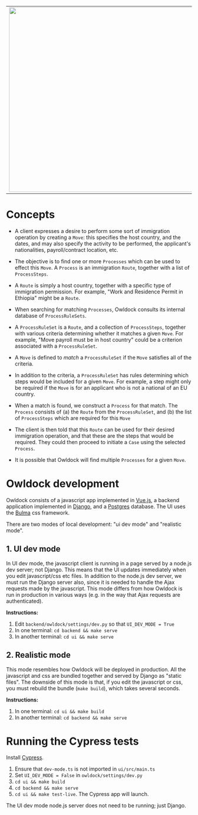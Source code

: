 <table>
  <tr>
    <td>
      <img width="500px" src="https://render.fineartamerica.com/images/rendered/default/greeting-card/images/artworkimages/medium/2/northern-hawk-owl-hunting-peter-stahl.jpg"></img>
    </td>
    <td>
      <img width="400px" src="https://www.nmc.edu/news/2013/03/hawkowl.png"></img>
    </td>
  </tr>
</table>

# Concepts

- A client expresses a desire to perform some sort of immigration operation by creating a `Move`: this specifies the host country, and the dates, and may also specify the activity to be performed, the applicant's nationalities, payroll/contract location, etc.

- The objective is to find one or more `Processes` which can be used to effect this `Move`.
  A `Process` is an immigration `Route`, together with a list of `ProcessSteps`.

- A `Route` is simply a host country, together with a specific type of immigration permission.
  For example, "Work and Residence Permit in Ethiopia" might be a `Route`.

- When searching for matching `Processes`, Owldock consults its internal database of `ProcessRuleSets`.

- A `ProcessRuleSet` is a `Route`, and a collection of `ProcessSteps`, together with various criteria determining whether it matches a given `Move`.
  For example, "Move payroll must be in host country" could be a criterion associated with a `ProcessRuleSet`.

- A `Move` is defined to _match_ a `ProcessRuleSet` if the `Move` satisfies all of the criteria.

- In addition to the criteria, a `ProcessRuleSet` has rules determining which steps would be included for a given `Move`.
  For example, a step might only be required if the `Move` is for an applicant who is not a national of an EU country.

- When a match is found, we construct a `Process` for that match.
  The `Process` consists of (a) the `Route` from the `ProcessRuleSet`, and (b) the list of `ProcessSteps` which are required for this `Move`

- The client is then told that this `Route` can be used for their desired immigration operation, and that these are the steps that would be required.
  They could then proceed to initiate a `Case` using the selected `Process`.

- It is possible that Owldock will find multiple `Processes` for a given `Move`.

# Owldock development

Owldock consists of a javascript app implemented in [Vue.js](https://vuejs.org/), a backend application implemented in [Django](https://www.djangoproject.com/), and a [Postgres](https://www.postgresql.org/) database.
The UI uses the [Bulma](https://bulma.io/) css framework.

There are two modes of local development: "ui dev mode" and "realistic mode".

## 1. UI dev mode

In UI dev mode, the javascript client is running in a page served by a node.js dev server; not Django.
This means that the UI updates immediately when you edit javascript/css etc files.
In addition to the node.js dev server, we must run the Django server also, since it is needed to handle the Ajax requests made by the javascript.
This mode differs from how Owldock is run in production in various ways (e.g. in the way that Ajax requests are authenticated).

**Instructions:**

1. Edit `backend/owldock/settings/dev.py` so that `UI_DEV_MODE = True`
2. In one terminal: `cd backend && make serve`
3. In another terminal: `cd ui && make serve`

## 2. Realistic mode

This mode resembles how Owldock will be deployed in production.
All the javascript and css are bundled together and served by Django as "static files".
The downside of this mode is that, if you edit the javascript or css, you must rebuild the bundle (`make build`), which takes several seconds.

**Instructions:**

1. In one terminal: `cd ui && make build`
2. In another terminal: `cd backend && make serve`

# Running the Cypress tests

Install [Cypress](https://www.cypress.io/).

1. Ensure that `dev-mode.ts` is not imported in `ui/src/main.ts`
2. Set `UI_DEV_MODE = False` in `owldock/settings/dev.py`
3. `cd ui && make build`
4. `cd backend && make serve`
5. `cd ui && make test-live`. The Cypress app will launch.

The UI dev mode node.js server does not need to be running; just Django.
